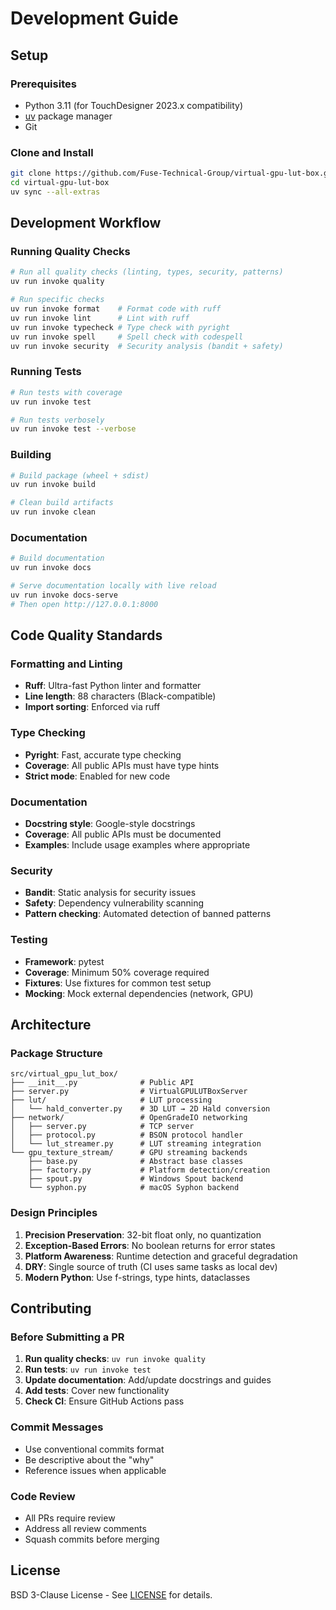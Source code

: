 # Development Guide

## Setup

### Prerequisites
- Python 3.11 (for TouchDesigner 2023.x compatibility)
- [uv](https://docs.astral.sh/uv/) package manager
- Git

### Clone and Install

```bash
git clone https://github.com/Fuse-Technical-Group/virtual-gpu-lut-box.git
cd virtual-gpu-lut-box
uv sync --all-extras
```

## Development Workflow

### Running Quality Checks

```bash
# Run all quality checks (linting, types, security, patterns)
uv run invoke quality

# Run specific checks
uv run invoke format    # Format code with ruff
uv run invoke lint      # Lint with ruff
uv run invoke typecheck # Type check with pyright
uv run invoke spell     # Spell check with codespell
uv run invoke security  # Security analysis (bandit + safety)
```

### Running Tests

```bash
# Run tests with coverage
uv run invoke test

# Run tests verbosely
uv run invoke test --verbose
```

### Building

```bash
# Build package (wheel + sdist)
uv run invoke build

# Clean build artifacts
uv run invoke clean
```

### Documentation

```bash
# Build documentation
uv run invoke docs

# Serve documentation locally with live reload
uv run invoke docs-serve
# Then open http://127.0.0.1:8000
```

## Code Quality Standards

### Formatting and Linting
- **Ruff**: Ultra-fast Python linter and formatter
- **Line length**: 88 characters (Black-compatible)
- **Import sorting**: Enforced via ruff

### Type Checking
- **Pyright**: Fast, accurate type checking
- **Coverage**: All public APIs must have type hints
- **Strict mode**: Enabled for new code

### Documentation
- **Docstring style**: Google-style docstrings
- **Coverage**: All public APIs must be documented
- **Examples**: Include usage examples where appropriate

### Security
- **Bandit**: Static analysis for security issues
- **Safety**: Dependency vulnerability scanning
- **Pattern checking**: Automated detection of banned patterns

### Testing
- **Framework**: pytest
- **Coverage**: Minimum 50% coverage required
- **Fixtures**: Use fixtures for common test setup
- **Mocking**: Mock external dependencies (network, GPU)

## Architecture

### Package Structure

```
src/virtual_gpu_lut_box/
├── __init__.py              # Public API
├── server.py                # VirtualGPULUTBoxServer
├── lut/                     # LUT processing
│   └── hald_converter.py    # 3D LUT → 2D Hald conversion
├── network/                 # OpenGradeIO networking
│   ├── server.py            # TCP server
│   ├── protocol.py          # BSON protocol handler
│   └── lut_streamer.py      # LUT streaming integration
└── gpu_texture_stream/      # GPU streaming backends
    ├── base.py              # Abstract base classes
    ├── factory.py           # Platform detection/creation
    ├── spout.py             # Windows Spout backend
    └── syphon.py            # macOS Syphon backend
```

### Design Principles

1. **Precision Preservation**: 32-bit float only, no quantization
2. **Exception-Based Errors**: No boolean returns for error states
3. **Platform Awareness**: Runtime detection and graceful degradation
4. **DRY**: Single source of truth (CI uses same tasks as local dev)
5. **Modern Python**: Use f-strings, type hints, dataclasses

## Contributing

### Before Submitting a PR

1. **Run quality checks**: `uv run invoke quality`
2. **Run tests**: `uv run invoke test`
3. **Update documentation**: Add/update docstrings and guides
4. **Add tests**: Cover new functionality
5. **Check CI**: Ensure GitHub Actions pass

### Commit Messages

- Use conventional commits format
- Be descriptive about the "why"
- Reference issues when applicable

### Code Review

- All PRs require review
- Address all review comments
- Squash commits before merging

## License

BSD 3-Clause License - See [LICENSE](https://github.com/Fuse-Technical-Group/virtual-gpu-lut-box/blob/main/LICENSE) for details.
